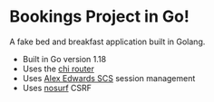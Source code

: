 # Bookings Project in Go!

A fake bed and breakfast application built in Golang.

- Built in Go version 1.18
- Uses the [chi router](https://github.com/go-chi/chi)
- Uses [Alex Edwards SCS](https://github.com/alexedwards/scs/v2) session management
- Uses [nosurf](https://github.com/justinas/nosurf) CSRF